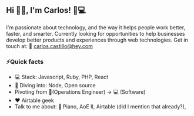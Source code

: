 ## Hi 👋🏼, I'm Carlos! 👷💻

I'm passionate about technology, and the way it helps people work better, faster, and smarter.
Currently looking for opportunities to help businesses develop better products and experiences through web technologies.
Get in touch at: 📧 carlos.castillo@hey.com

### ⚡️Quick facts
- 💻 Stack: Javascript, Ruby, PHP, React
- 📖 Diving into: Node, Open source
- Pivoting from 👷(Operations Engineer) → 💻 (Software)
- ❤️ Airtable geek
- Talk to me about: 🎹 Piano, AoE II, Airtable (did I mention that already?),
